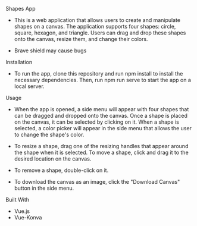 Shapes App
 - This is a web application that allows users to create and manipulate shapes on a canvas. The application supports four shapes: circle, square, hexagon, and triangle. Users can drag and drop these shapes onto the canvas, resize them, and change their colors.
 
 - Brave shield may cause bugs

Installation
 - To run the app, clone this repository and run npm install to install the necessary dependencies. Then, run npm run serve to start the app on a local server.

Usage
 - When the app is opened, a side menu will appear with four shapes that can be dragged and dropped onto the canvas. Once a shape is placed on the canvas, it can be selected by clicking on it. When a shape is selected, a color picker will appear in the side menu that allows the user to change the shape's color.

 - To resize a shape, drag one of the resizing handles that appear around the shape when it is selected. To move a shape, click and drag it to the desired location on the canvas.

 - To remove a shape, double-click on it.

 - To download the canvas as an image, click the "Download Canvas" button in the side menu.

Built With
 - Vue.js
 - Vue-Konva
